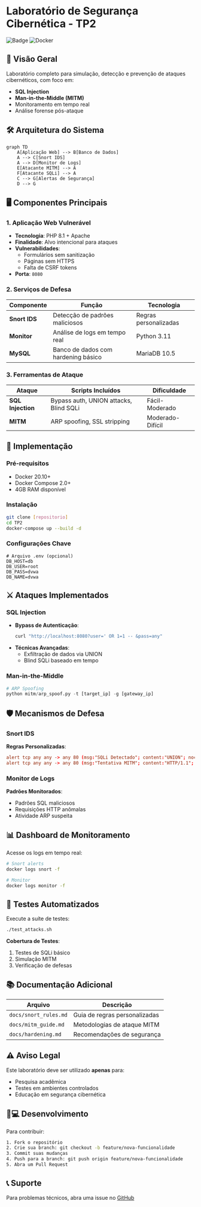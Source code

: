 # Laboratório de Segurança Cibernética - TP2

![Badge](https://img.shields.io/badge/Status-Operacional-brightgreen) 
![Docker](https://img.shields.io/badge/Docker-Requirement-blue)

## 📌 Visão Geral

Laboratório completo para simulação, detecção e prevenção de ataques cibernéticos, com foco em:
- **SQL Injection**
- **Man-in-the-Middle (MITM)**
- Monitoramento em tempo real
- Análise forense pós-ataque

## 🛠️ Arquitetura do Sistema

```mermaid
graph TD
    A[Aplicação Web] --> B[Banco de Dados]
    A --> C[Snort IDS]
    A --> D[Monitor de Logs]
    E[Atacante MITM] --> A
    F[Atacante SQLi] --> A
    C --> G[Alertas de Segurança]
    D --> G
```

## 🖥️ Componentes Principais

### 1. Aplicação Web Vulnerável
- **Tecnologia**: PHP 8.1 + Apache
- **Finalidade**: Alvo intencional para ataques
- **Vulnerabilidades**:
  - Formulários sem sanitização
  - Páginas sem HTTPS
  - Falta de CSRF tokens
- **Porta**: `8080`

### 2. Serviços de Defesa
| Componente       | Função                                  | Tecnologia          |
|------------------|----------------------------------------|--------------------|
| **Snort IDS**    | Detecção de padrões maliciosos         | Regras personalizadas |
| **Monitor**      | Análise de logs em tempo real          | Python 3.11        |
| **MySQL**        | Banco de dados com hardening básico    | MariaDB 10.5       |

### 3. Ferramentas de Ataque
| Ataque           | Scripts Incluídos                      | Dificuldade        |
|------------------|----------------------------------------|--------------------|
| **SQL Injection**| Bypass auth, UNION attacks, Blind SQLi | Fácil-Moderado     |
| **MITM**         | ARP spoofing, SSL stripping            | Moderado-Difícil   |

## 🚀 Implementação

### Pré-requisitos
- Docker 20.10+
- Docker Compose 2.0+
- 4GB RAM disponível

### Instalação
```bash
git clone [repositorio]
cd TP2
docker-compose up --build -d
```

### Configurações Chave
```env
# Arquivo .env (opcional)
DB_HOST=db
DB_USER=root
DB_PASS=dvwa
DB_NAME=dvwa
```

## ⚔️ Ataques Implementados

### SQL Injection
- **Bypass de Autenticação**:
  ```bash
  curl "http://localhost:8080?user=' OR 1=1 -- &pass=any"
  ```
- **Técnicas Avançadas**:
  - Exfiltração de dados via UNION
  - Blind SQLi baseado em tempo

### Man-in-the-Middle
```python
# ARP Spoofing
python mitm/arp_spoof.py -t [target_ip] -g [gateway_ip]
```

## 🛡️ Mecanismos de Defesa

### Snort IDS
**Regras Personalizadas**:
```conf
alert tcp any any -> any 80 (msg:"SQLi Detectado"; content:"UNION"; nocase; sid:10001;)
alert tcp any any -> any 80 (msg:"Tentativa MITM"; content:"HTTP/1.1"; offset:0; depth:8; sid:10002;)
```

### Monitor de Logs
**Padrões Monitorados**:
- Padrões SQL maliciosos
- Requisições HTTP anômalas
- Atividade ARP suspeita

## 📊 Dashboard de Monitoramento

Acesse os logs em tempo real:
```bash
# Snort alerts
docker logs snort -f

# Monitor
docker logs monitor -f
```

## 🧪 Testes Automatizados

Execute a suíte de testes:
```bash
./test_attacks.sh
```

**Cobertura de Testes**:
1. Testes de SQLi básico
2. Simulação MITM
3. Verificação de defesas

## 📚 Documentação Adicional

| Arquivo               | Descrição                          |
|-----------------------|-----------------------------------|
| `docs/snort_rules.md` | Guia de regras personalizadas     |
| `docs/mitm_guide.md`  | Metodologias de ataque MITM       |
| `docs/hardening.md`   | Recomendações de segurança        |

## ⚠️ Aviso Legal

Este laboratório deve ser utilizado **apenas** para:
- Pesquisa acadêmica
- Testes em ambientes controlados
- Educação em segurança cibernética

## 👨💻 Desenvolvimento

Para contribuir:
```bash
1. Fork o repositório
2. Crie sua branch: git checkout -b feature/nova-funcionalidade
3. Commit suas mudanças
4. Push para a branch: git push origin feature/nova-funcionalidade
5. Abra um Pull Request
```

## 📞 Suporte

Para problemas técnicos, abra uma issue no [GitHub](https://github.com/seu-repositorio/issues)
